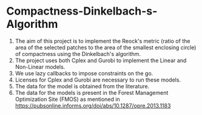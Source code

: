 # Compactness-Dinkelbach-s-Algorithm
1. The  aim of this project is to implement the Reock's metric (ratio of the area of the selected patches to the area of the smallest enclosing circle) of compactness using the Dinkelbach's algorithm.
2. The project uses both Cplex and Gurobi to implement the Linear and Non-Linear models.
3. We use lazy callbacks to impose constraints on the go.
4. Licenses for Cplex and Gurobi are necessary to run these models. 
5. The data for the model is obtained from the literature.
6. The data for the models is present in the Forest Management Optimization Site (FMOS) as mentioned in https://pubsonline.informs.org/doi/abs/10.1287/opre.2013.1183 
